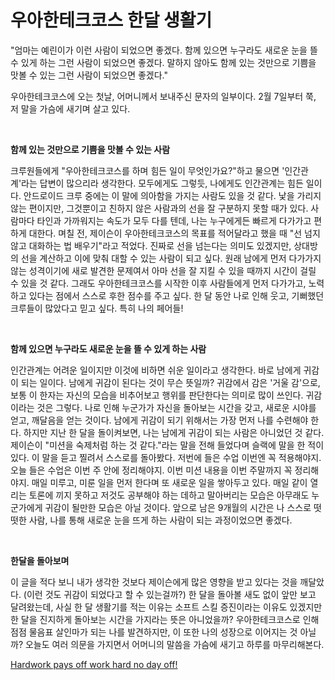 # 우아한테크코스 한달 생활기

"엄마는 예린이가 이런 사람이 되었으면 좋겠다. 함께 있으면 누구라도 새로운 눈을 뜰 수 있게 하는 그런 사람이 되었으면 좋겠다. 말하지 않아도 함께 있는 것만으로 기쁨을 맛볼 수 있는 그런 사람이 되었으면 좋겠다."

우아한테크코스에 오는 첫날, 어머니께서 보내주신 문자의 일부이다. 2월 7일부터 쭉, 저 말을 가슴에 새기며 살고 있다. 

</br>

**함께 있는 것만으로 기쁨을 맛볼 수 있는 사람** 

크루원들에게 "우아한테크코스를 하며 힘든 일이 무엇인가요?"하고 물으면 '인간관계'라는 답변이 많으리라 생각한다. 모두에게도 그렇듯, 나에게도 인간관계는 힘든 일이다. 안드로이드 크루 중에는 이 말에 의아함을 가지는 사람도 있을 것 같다. 낯을 가리지 않는 편이지만, 그것뿐이고 친하지 않은 사람과의 선을 잘 구분하지 못할 때가 있다. 사람마다 타인과 가까워지는 속도가 모두 다를 텐데, 나는 누구에게든 빠르게 다가가고 편하게 대한다. 며칠 전, 제이슨이 우아한테크코스의 목표를 적어달라고 했을 때 "선 넘지 않고 대화하는 법 배우기"라고 적었다. 진짜로 선을 넘는다는 의미도 있겠지만, 상대방의 선을 계산하고 이에 맞춰 대할 수 있는 사람이 되고 싶다. 원래 남에게 먼저 다가가지 않는 성격이기에 새로 발견한 문제여서 아마 선을 잘 지킬 수 있을 때까지 시간이 걸릴 수 있을 것 같다. 그래도 우아한테크코스를 시작한 이후 사람들에게 먼저 다가가고, 노력하고 있다는 점에서 스스로 후한 점수를 주고 싶다. 한 달 동안 나로 인해 웃고, 기뻐했던 크루들이 많았다고 믿고 싶다. 특히 나의 페어들!

</br>

**함께 있으면 누구라도 새로운 눈을 뜰 수 있게 하는 사람**

인간관계는 어려운 일이지만 이것에 비하면 쉬운 일이라고 생각한다. 바로 남에게 귀감이 되는 일이다. 남에게 귀감이 된다는 것이 무슨 뜻일까? 귀감에서 감은 '거울 감'으로, 보통 이 한자는 자신의 모습을 비추어보고 행위를 판단한다는 의미로 많이 쓰인다. 귀감이라는 것은 그렇다. 나로 인해 누군가가 자신을 돌아보는 시간을 갖고, 새로운 시야를 얻고, 깨달음을 얻는 것이다. 남에게 귀감이 되기 위해서는 가장 먼저 나를 수련해야 한다. 하지만 지난 한 달을 돌이켜보면, 나는 남에게 귀감이 되는 사람은 아니었던 것 같다. 제이슨이 "미션을 숙제처럼 하는 것 같다."라는 말을 전해 들었다며 슬랙에 말을 한 적이 있다. 이 말을 듣고 찔려서 스스로를 돌아봤다. 저번에 들은 수업 이번엔 꼭 적용해야지. 오늘 들은 수업은 이번 주 안에 정리해야지. 이번 미션 내용을 이번 주말까지 꼭 정리해야지. 매일 미루고, 미룬 일을 먼저 한다며 또 새로운 일을 쌓아두고 있다. 매일 같이 열리는 토론에 끼지 못하고 저것도 공부해야 하는 데하고 말아버리는 모습은 아무래도 누군가에게 귀감이 될만한 모습은 아닐 것이다. 앞으로 남은 9개월의 시간은 나 스스로 떳떳한 사람, 나를 통해 새로운 눈을 뜨게 하는 사람이 되는 과정이었으면 좋겠다. 

</br>


**한달을 돌아보며**

이 글을 적다 보니 내가 생각한 것보다 제이슨에게 많은 영향을 받고 있다는 것을 깨달았다. (이런 것도 귀감이 되었다고 할 수 있는걸까?) 한 달을 돌아볼 새도 없이 앞만 보고 달려왔는데, 사실 한 달 생활기를 적는 이유는 소프트 스킬 증진이라는 이유도 있겠지만 한 달을 진지하게 돌아보는 시간을 가지라는 뜻은 아니었을까? 우아한테크코스로 인해 점점 물음표 살인마가 되는 나를 발견하지만, 이 또한 나의 성장으로 이어지는 것 아닐까? 오늘도 여러 의문을 가지면서 어머니의 말씀을 가슴에 새기고 하루를 마무리해본다.

[Hardwork pays off work hard no day off!](https://open.spotify.com/track/7ybE42Hv2nnAWIrjfAxlCM?si=9fe805363eff4b0a)
